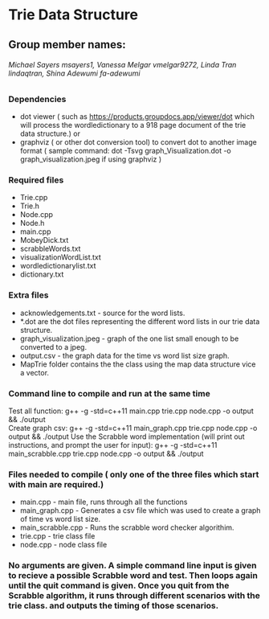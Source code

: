 # Trie Data Structure
## Group member names:
###### Michael Sayers msayers1, Vanessa Melgar vmelgar9272, Linda Tran lindaqtran, Shina Adewumi fa-adewumi

### Dependencies
- dot viewer ( such as https://products.groupdocs.app/viewer/dot which will process the wordledictionary to a 918 page document of the trie data structure.)
or
- graphviz ( or other dot conversion tool) to convert dot to another image format ( sample command: dot -Tsvg graph_Visualization.dot -o graph_visualization.jpeg if using graphviz )


### Required files
- Trie.cpp 
- Trie.h
- Node.cpp
- Node.h
- main.cpp
- MobeyDick.txt
- scrabbleWords.txt
- visualizationWordList.txt
- wordledictionarylist.txt
- dictionary.txt


### Extra files
- acknowledgements.txt - source for the word lists. 
- *.dot are the dot files representing the different word lists in our trie data structure. 
- graph_visualization.jpeg - graph of the one list small enough to be converted to a jpeg.
- output.csv - the graph data for the time vs word list size graph.
- MapTrie folder contains the the class using the map data structure vice a vector. 


### Command line to compile and run at the same time
Test all function: g++ -g -std=c++11 main.cpp trie.cpp node.cpp -o output && ./output  
Create graph csv: g++ -g -std=c++11 main_graph.cpp trie.cpp node.cpp -o output && ./output
Use the Scrabble word implementation (will print out instructions, and prompt the user for input): g++ -g -std=c++11 main_scrabble.cpp trie.cpp node.cpp -o output && ./output

### Files needed to compile ( only one of the three files which start with main are required.)
- main.cpp - main file, runs through all the functions
- main_graph.cpp - Generates a csv file which was used to create a graph of time vs word list size. 
- main_scrabble.cpp - Runs the scrabble word checker algorithim. 
- trie.cpp - trie class file
- node.cpp - node class file

### No arguments are given. A simple command line input is given to recieve a possible Scrabble word and test. Then loops again until the quit command is given. Once you quit from the Scrabble algorithm, it runs through different scenarios with the trie class. and outputs the timing of those scenarios. 